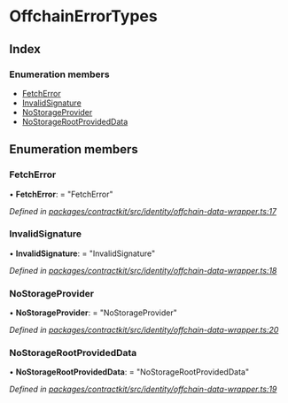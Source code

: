 # OffchainErrorTypes

## Index

### Enumeration members

* [FetchError](_identity_offchain_data_wrapper_.offchainerrortypes.md#fetcherror)
* [InvalidSignature](_identity_offchain_data_wrapper_.offchainerrortypes.md#invalidsignature)
* [NoStorageProvider](_identity_offchain_data_wrapper_.offchainerrortypes.md#nostorageprovider)
* [NoStorageRootProvidedData](_identity_offchain_data_wrapper_.offchainerrortypes.md#nostoragerootprovideddata)

## Enumeration members

### FetchError

• **FetchError**: = "FetchError"

_Defined in_ [_packages/contractkit/src/identity/offchain-data-wrapper.ts:17_](https://github.com/celo-org/celo-monorepo/blob/master/packages/contractkit/src/identity/offchain-data-wrapper.ts#L17)

### InvalidSignature

• **InvalidSignature**: = "InvalidSignature"

_Defined in_ [_packages/contractkit/src/identity/offchain-data-wrapper.ts:18_](https://github.com/celo-org/celo-monorepo/blob/master/packages/contractkit/src/identity/offchain-data-wrapper.ts#L18)

### NoStorageProvider

• **NoStorageProvider**: = "NoStorageProvider"

_Defined in_ [_packages/contractkit/src/identity/offchain-data-wrapper.ts:20_](https://github.com/celo-org/celo-monorepo/blob/master/packages/contractkit/src/identity/offchain-data-wrapper.ts#L20)

### NoStorageRootProvidedData

• **NoStorageRootProvidedData**: = "NoStorageRootProvidedData"

_Defined in_ [_packages/contractkit/src/identity/offchain-data-wrapper.ts:19_](https://github.com/celo-org/celo-monorepo/blob/master/packages/contractkit/src/identity/offchain-data-wrapper.ts#L19)

